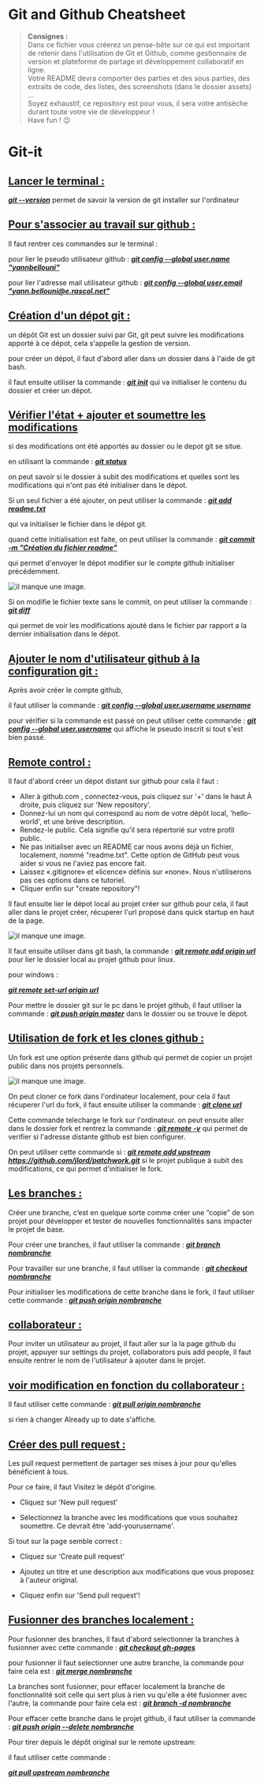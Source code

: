 # Git and Github Cheatsheet
> **Consignes :** <br>
> Dans ce fichier vous créerez un pense-bête sur ce qui est important de retenir dans l'utilisation de Git et Github, comme gestionnaire de version et plateforme de partage et développement collaboratif en ligne. <br>
> Votre README devra comporter des parties et des sous parties, des extraits de code, des listes, des screenshots (dans le dossier assets) ...<br>
> Soyez exhaustif, ce repository est pour vous, il sera votre antisèche durant toute votre vie de développeur !<br>
> Have fun ! 😉

# Git-it

## <u>Lancer le terminal :</u>

<b><i><u>git --version</u></i></b> permet de savoir la version de git installer sur l'ordinateur

## <u>Pour s'associer au travail sur github :</u>

Il faut rentrer ces commandes sur le terminal :

pour lier le pseudo utilisateur github :
<b><i><u>git config --global user.name "yannbellouni"</u></i></b>

pour lier l'adresse mail utilisateur github :
<b><i><u>git config --global user.email "yann.bellouni@e.rascol.net"</u></i></b>

## <u>Création d'un dépot git :</u>

un dépôt Git est un dossier suivi par Git, git peut suivre les modifications apporté à ce dépot, cela s'appelle la gestion de version.


pour créer un dépot, il faut d'abord aller dans un dossier dans à l'aide de git bash.

il faut ensuite utiliser la commande : <b><i><u>git init</u></i></b> qui va initialiser le contenu du dossier et créer un dépot.

## <u>Vérifier l'état + ajouter et soumettre les modifications</u>

si des modifications ont été apportés au dossier ou le depot git se situe.

en utilisant la commande : <b><i><u>git status</u></i></b>

on peut savoir si le dossier à subit des modifications et quelles sont les modifications qui n'ont pas été initialiser dans le dépot.

Si un seul fichier a été ajouter, on peut utiliser la commande : <b><i><u>git add readme.txt</u></i></b>

qui va initialiser le fichier dans le dépot git.

quand cette initialisation est faite, on peut utiliser la commande :
<b><i><u>git commit -m "Création du fichier readme"</u></i></b>

qui permet d'envoyer le dépot modifier sur le compte github initialiser précédemment.

![il manque une image.](./assets/capture1-gitbash.PNG)


Si on modifie le fichier texte sans le commit, on peut utiliser la commande :
<b><i><u>git diff</u></i></b>

qui permet de voir les modifications ajouté dans le fichier par rapport a la dernier initialisation dans le dépot.

## <u>Ajouter le nom d'utilisateur github à la configuration git :</u>

Après avoir créer le compte github,

il faut utiliser la commande : <b><i><u>git config --global user.username username
</u></i></b>

pour vérifier si la commande est passé on peut utiliser cette commande : <b><i><u>git config --global user.username</u></i></b> qui affiche le pseudo inscrit si tout s'est bien passé.

## <u>Remote control :</u>

Il faut d'abord créer un dépot distant sur github pour cela il faut :

- Aller à github.com , connectez-vous, puis cliquez sur '+' dans le haut À droite, puis cliquez sur 'New repository'.
- Donnez-lui un nom qui correspond au nom de votre dépôt local, 'hello-world', et une brève description.
- Rendez-le public. Cela signifie qu'il sera répertorié sur votre profil public.
- Ne pas initialiser avec un README car nous avons déjà un fichier, localement, nommé "readme.txt". Cette option de GitHub peut vous aider si vous ne l'aviez pas encore fait.
- Laissez «.gitignore» et «licence» définis sur «none». Nous n'utiliserons pas ces options dans ce tutoriel.
- Cliquer enfin sur "create repository"!

Il faut ensuite lier le dépot local au projet créer sur github pour cela, il faut aller dans le projet créer, récuperer l'url proposé dans quick startup en haut de la page.

![il manque une image.](./assets/Capture1-github.PNG)

Il faut ensuite utiliser dans git bash, la commande : <b><i><u>git remote add origin url</u></i></b> pour lier le dossier local au projet github pour linux.

pour windows :

<b><i><u>git remote set-url origin url</u></i></b>

Pour mettre le dossier git sur le pc dans le projet github, il faut utiliser la commande : <b><i><u>git push origin master</u></i></b> dans le dossier ou se trouve le dépot.

## <u>Utilisation de fork et les clones github :</u>

Un fork est une option présente dans github qui permet de copier un projet public dans nos projets personnels.

![il manque une image.](./assets/Capture2-github.PNG)

On peut cloner ce fork dans l'ordinateur localement,
pour cela il faut récuperer l'url du fork,
il faut ensuite utiliser la commande : <b><i><u>git clone url</u></i></b>

Cette commande telecharge le fork sur l'ordinateur.
on peut ensuite aller dans le dossier fork et rentrez la commande : <b><i><u>git remote -v</u></i></b>
qui permet de verifier si l'adresse distante github est bien configurer.

On peut utiliser cette commande si : <b><i><u>git remote add upstream https://github.com/jlord/patchwork.git</u></i></b> si le projet publique à subit des modifications, ce qui permet d'initialiser le fork.

## <u>Les branches :</u>

Créer une branche, c’est en quelque sorte comme créer une “copie” de son projet pour développer et tester de nouvelles fonctionnalités sans impacter le projet de base.

Pour créer une branches, il faut utiliser la commande : <b><i><u>git branch nombranche</u></i></b>

Pour travailler sur une branche, il faut utiliser la commande : <b><i><u>git checkout nombranche</u></i></b>

Pour initialiser les modifications de cette branche dans le fork, il faut utiliser cette commande : <b><i><u>git push origin nombranche</u></i></b>

## <u>collaborateur :</u>

Pour inviter un utilisateur au projet, il faut aller sur la la page github du projet, appuyer sur settings du projet, collaborators puis add people, il faut ensuite rentrer le nom de l'utilisateur à ajouter dans le projet.

## <u>voir modification en fonction du collaborateur :</u>

Il faut utiliser cette commande :
<b><i><u>git pull origin nombranche</u></i></b>


si rien à changer Already up to date s'affiche.

## <u>Créer des pull request :</u>

Les pull request permettent de partager ses mises à jour pour qu'elles bénéficient à tous.

Pour ce faire, il faut Visitez le dépôt d'origine.

- Cliquez sur 'New pull request'

- Sélectionnez la branche avec les modifications que vous souhaitez soumettre. Ce devrait être 'add-yourusername'.

Si tout sur la page semble correct :

- Cliquez sur 'Create pull request'

- Ajoutez un titre et une description aux modifications que vous proposez à l'auteur original.

- Cliquez enfin sur 'Send pull request'!

## <u>Fusionner des branches localement :</u>

Pour fusionner des branches, il faut d'abord selectionner la branches à fusionner avec cette commande : <b><i><u>git checkout gh-pages</u></i></b>

pour fusionner il faut selectionner une autre branche, la commande pour faire cela est : <b><i><u>git merge nombranche</u></i></b>

La branches sont fusionner, pour effacer localement la branche de fonctionnalité soit celle qui sert plus à rien vu qu'elle a été fusionner avec l'autre, la commande pour faire cela est : <b><i><u>git branch -d nombranche</u></i></b>

Pour effacer cette branche dans le projet github, il faut utiliser la commande : <b><i><u>git push origin --delete nombranche</u></i></b>

Pour tirer depuis le dépôt original sur le remote upstream:

il faut utiliser cette commande :

<b><i><u>git pull upstream nombranche</u></i></b>